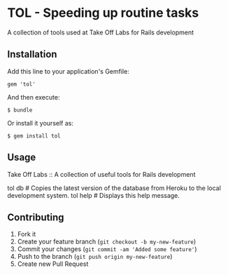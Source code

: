 # TOL - Speeding up routine tasks

A collection of tools used at Take Off Labs for Rails development

## Installation

Add this line to your application's Gemfile:

    gem 'tol'

And then execute:

    $ bundle

Or install it yourself as:

    $ gem install tol

## Usage

Take Off Labs :: A collection of useful tools for Rails development

tol db          # Copies the latest version of the database from Heroku to the local development system.
tol help        # Displays this help message.

## Contributing

1. Fork it
2. Create your feature branch (`git checkout -b my-new-feature`)
3. Commit your changes (`git commit -am 'Added some feature'`)
4. Push to the branch (`git push origin my-new-feature`)
5. Create new Pull Request
